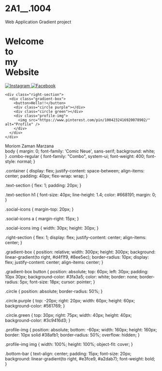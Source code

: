 # 2A1__.1004
Web Application Gradient project
<!DOCTYPE html>
<html lang="en">
<head>
  <meta charset="UTF-8" />
  <meta name="viewport" content="width=device-width, initial-scale=1.0" />
  <title>Welcome Page</title>
  <link rel="stylesheet" href="style.css" />

  <link href="https://fonts.googleapis.com/css2?family=Comic+Neue&display=swap" rel="stylesheet">
</head>
<body>

  <div class="container">
    <div class="text-section">
      <h1>Welcome<br>to<br>my<br>Website</h1>
      <div class="social-icons">
        <a href="https://instagram.com/" target="_blank">
          <img src="https://img.icons8.com/ios-glyphs/30/000000/instagram-new.png" alt="Instagram" />
        </a>
        <a href="https://facebook.com/" target="_blank">
          <img src="https://img.icons8.com/ios-filled/30/000000/facebook--v1.png" alt="Facebook" />
        </a>
      </div>
    </div>

    <div class="right-section">
      <div class="gradient-box">
        <button>Hello!!</button>
        <div class="circle purple"></div>
        <div class="circle green"></div>
        <div class="profile-img">
          <img src="https://www.pinterest.com/pin/1004232416920078902/" alt="Profile" />
        </div>
      </div>
    </div>
  </div>

  <div class="bottom-bar">Moriom Zaman Marzana</div>

</body>
</html>
body {
  margin: 0;
  font-family: 'Comic Neue', sans-serif;
  background: white;
}
.combo-regular {
  font-family: "Combo", system-ui;
  font-weight: 400;
  font-style: normal;
}


.container {
  display: flex;
  justify-content: space-between;
  align-items: center;
  padding: 40px;
  flex-wrap: wrap;
}

.text-section {
  flex: 1;
  padding: 20px;
}

.text-section h1 {
  font-size: 40px;
  line-height: 1.4;
  color: #668191;
  margin: 0;
}

.social-icons {
  margin-top: 20px;
}

.social-icons a {
  margin-right: 15px;
}

.social-icons img {
  width: 30px;
  height: 30px;
}

.right-section {
  flex: 1;
  display: flex;
  justify-content: center;
  align-items: center;
}

.gradient-box {
  position: relative;
  width: 300px;
  height: 300px;
  background: linear-gradient(to right, #d4f1f9, #8ee5ec);
  border-radius: 10px;
  display: flex;
  justify-content: center;
  align-items: center;
}

.gradient-box button {
  position: absolute;
  top: 60px;
  left: 30px;
  padding: 10px 30px;
  background-color: #3fa3a5;
  color: white;
  border: none;
  border-radius: 5px;
  font-size: 18px;
  cursor: pointer;
}

.circle {
  position: absolute;
  border-radius: 50%;
}

.circle.purple {
  top: -20px;
  right: 20px;
  width: 60px;
  height: 60px;
  background-color: #561769;
}

.circle.green {
  top: 30px;
  right: 75px;
  width: 40px;
  height: 40px;
  background-color: #3c9416d3;
}

.profile-img {
  position: absolute;
  bottom: -60px;
  width: 160px;
  height: 160px;
  border: 10px solid #38afb1;
  border-radius: 50%;
  overflow: hidden;
}

.profile-img img {
  width: 100%;
  height: 100%;
  object-fit: cover;
}

.bottom-bar {
  text-align: center;
  padding: 15px;
  font-size: 20px;
  background: linear-gradient(to right, #e3fce9, #a2dab7);
  font-weight: bold;
}
